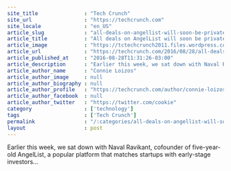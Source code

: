 ```yaml
---
site_title               : "Tech Crunch"
site_url                 : "https://techcrunch.com"
site_locale              : "en_US"
article_slug             : "all-deals-on-angellist-will-soon-be-private-plus-other-updates-you-should-know"
article_title            : "All deals on AngelList will soon be private (plus other updates you should know)"
article_image            : "https://tctechcrunch2011.files.wordpress.com/2014/03/angellist.png?w=640&h=400&crop=1"
article_url              : "https://techcrunch.com/2016/08/28/all-deals-on-angellist-will-soon-be-private-plus-other-updates-you-should-know/"
article_published_at     : "2016-08-28T11:31:26-03:00"
article_description      : "Earlier this week, we sat down with Naval Ravikant, cofounder of five-year-old AngelList, a popular platform that matches startups with early-stage investors..."
article_author_name      : "Connie Loizos"
article_author_image     : null
article_author_biography : null
article_author_profile   : "https://techcrunch.com/author/connie-loizos/"
article_author_facebook  : null
article_author_twitter   : "https://twitter.com/cookie"
category                 : ['technology']
tags                     : ['Tech Crunch']
permalink                : "/:categories/all-deals-on-angellist-will-soon-be-private-plus-other-updates-you-should-know/"
layout                   : post
---
```


Earlier this week, we sat down with Naval Ravikant, cofounder of five-year-old AngelList, a popular platform that matches startups with early-stage investors...
